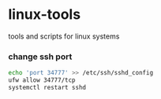 # linux-tools
tools and scripts for linux systems

### change ssh port

```sh
echo 'port 34777' >> /etc/ssh/sshd_config
ufw allow 34777/tcp
systemctl restart sshd
```
